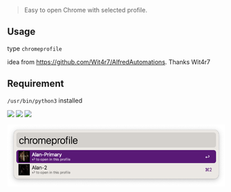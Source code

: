 > Easy to open Chrome with selected profile.


## Usage

type `chromeprofile`


idea from https://github.com/Wit4r7/AlfredAutomations. Thanks Wit4r7

## Requirement

`/usr/bin/python3` installed



![](https://img.shields.io/badge/version-v0.11-green?style=for-the-badge)
[![](https://img.shields.io/badge/download-click-blue?style=for-the-badge)](https://github.com/alanhg/alfred-workflows/raw/master/open-chrome-profile/Open%20Chrome%20Profile.alfredworkflow)
[![](https://img.shields.io/badge/Install%20In%20Alfred-8A2BE2?style=for-the-badge)](https://alfred.app/workflows/alanhe/open-chrome-profile/install/)



<!-- more -->

![screenshot.png](./screenshot.png)
